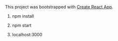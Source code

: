 This project was bootstrapped with [Create React App](https://github.com/facebook/create-react-app).

1. npm install

2. npm start

3. localhost:3000

